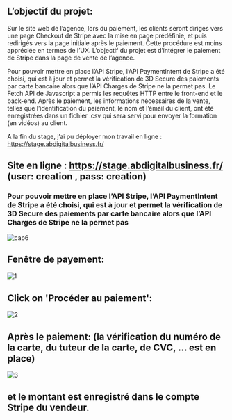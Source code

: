 ## L’objectif du projet:
Sur le site web de l’agence, lors du paiement, les clients seront dirigés vers une page Checkout de Stripe avec la mise en page prédéfinie, et puis redirigés vers la page initiale après le paiement. Cette procédure est moins appréciée en termes de l’UX. L’objectif du projet est d’intégrer le paiement de Stripe dans la page de vente de l’agence. 

Pour pouvoir mettre en place l’API Stripe, l’API PaymentIntent de Stripe a été choisi, qui est à jour et permet la vérification de 3D Secure des paiements par carte bancaire alors que l’API Charges de Stripe ne la permet pas. Le Fetch API de Javascript a permis les requêtes HTTP entre le front-end et le back-end. Après le paiement, les informations nécessaires de la vente, telles que l’identification du paiement, le nom et l’émail du client, ont été enregistrées dans un fichier .csv qui sera servi pour envoyer la formation (en vidéos) au client. 

A la fin du stage, j’ai pu déployer mon travail en ligne : https://stage.abdigitalbusiness.fr/

## Site en ligne : https://stage.abdigitalbusiness.fr/   (user: creation , pass: creation)  

### Pour pouvoir mettre en place l’API Stripe, l’API PaymentIntent de Stripe a été choisi, qui est à jour et permet la vérification de 3D Secure des paiements par carte bancaire alors que l’API Charges de Stripe ne la permet pas

![cap6](https://user-images.githubusercontent.com/107623849/227533133-86694e38-a720-48c8-92ac-27302af7260e.jpg)

## Fenêtre de payement:
![1](https://github.com/trong53/online_payment_Stripe/assets/107623849/62df6c05-4641-4035-8dd3-f411f6d736a9)

## Click on 'Procéder au paiement':
![2](https://github.com/trong53/online_payment_Stripe/assets/107623849/872f00f5-3875-4285-ab3e-35f4cfdb060e)

## Après le paiement: (la vérification du numéro de la carte, du tuteur de la carte, de CVC, ... est en place)
![3](https://github.com/trong53/online_payment_Stripe/assets/107623849/ec739fd6-6ec5-4805-9cbc-0d1e47fad3c1)
## et le montant est enregistré dans le compte Stripe du vendeur.
